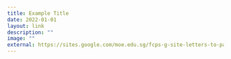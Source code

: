 ```yaml
---
title: Example Title
date: 2022-01-01
layout: link
description: ""
image: ""
external: https://sites.google.com/moe.edu.sg/fcps-g-site-letters-to-parents/letters-to-parents-home
---
```

